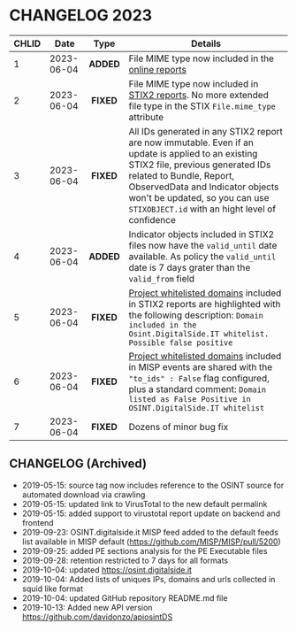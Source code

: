 # CHANGELOG 2023
| CHLID | Date	    | Type      | Details |
| - | --------- | :-------: | ------- |
| 1 | 2023-06-04| **ADDED** | File MIME type now included in the [online reports](https://osint.digitalside.it/report/) |
| 2 | 2023-06-04| **FIXED** | File MIME type now included in [STIX2 reports](https://osint.digitalside.it/Threat-Intel/stix2/). No more extended file type in the STIX `File.mime_type` attribute |
| 3 | 2023-06-04| **FIXED** | All IDs generated in any STIX2 report are now immutable. Even if an update is applied to an existing STIX2 file, previous generated IDs related to Bundle, Report, ObservedData and Indicator objects won't be updated, so you can use `STIXOBJECT.id` with an hight level of confidence |
| 4 | 2023-06-04| **ADDED** | Indicator objects included in STIX2 files now have the `valid_until` date available. As policy the `valid_until` date is 7 days grater than the `valid_from` field |
| 5 | 2023-06-04| **FIXED** | [Project whitelisted domains](https://github.com/davidonzo/Threat-Intel-Domain-WL) included in STIX2 reports are highlighted with the following description: `Domain included in the Osint.DigitalSide.IT whitelist. Possible false positive` |
| 6 | 2023-06-04| **FIXED** | [Project whitelisted domains](https://github.com/davidonzo/Threat-Intel-Domain-WL) included in MISP events are shared with the `"to_ids" : False` flag configured, plus a standard comment: `Domain listed as False Positive in OSINT.DigitalSide.IT whitelist` |
| 7 | 2023-06-04| **FIXED** | Dozens of minor bug fix |


## CHANGELOG (Archived)
* 2019-05-15: source tag now includes reference to the OSINT source for automated download via crawling
* 2019-05-15: updated link to VirusTotal to the new default permalink
* 2019-05-15: added support to virustotal report update on backend and frontend
* 2019-09-23: OSINT.digitalside.it MISP feed added to the default feeds list available in MISP default (https://github.com/MISP/MISP/pull/5200)
* 2019-09-25: added PE sections analysis for the PE Executable files 
* 2019-09-28: retention restricted to 7 days for all formats
* 2019-10-04: updated https://osint.digitalside.it
* 2019-10-04: Added lists of uniques IPs, domains and urls collected in squid like format
* 2019-10-04: updated GitHub repository README.md file
* 2019-10-13: Added new API version https://github.com/davidonzo/apiosintDS

